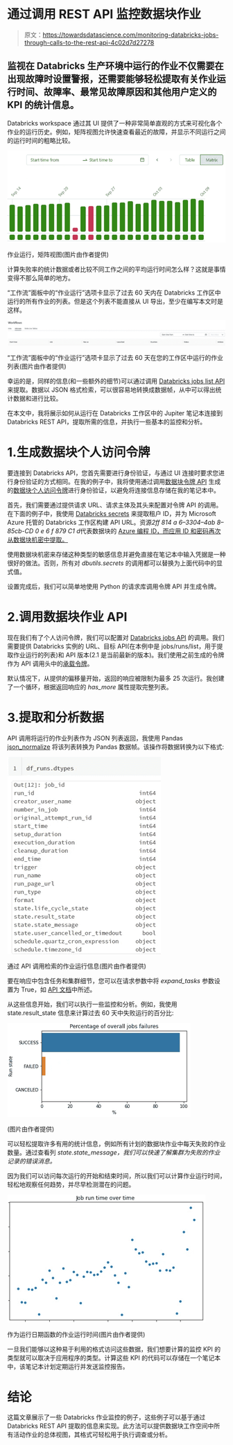 # 通过调用 REST API 监控数据块作业

> 原文：<https://towardsdatascience.com/monitoring-databricks-jobs-through-calls-to-the-rest-api-4c02d7d27278>

## 监视在 Databricks 生产环境中运行的作业不仅需要在出现故障时设置警报，还需要能够轻松提取有关作业运行时间、故障率、最常见故障原因和其他用户定义的 KPI 的统计信息。

Databricks workspace 通过其 UI 提供了一种非常简单直观的方式来可视化各个作业的运行历史。例如，矩阵视图允许快速查看最近的故障，并显示不同运行之间的运行时间的粗略比较。

![](img/e9c9d1349e61a9ef094242e8fecb29bb.png)

作业运行，矩阵视图(图片由作者提供)

计算失败率的统计数据或者比较不同工作之间的平均运行时间怎么样？这就是事情变得不那么简单的地方。

“工作流”面板中的“作业运行”选项卡显示了过去 60 天内在 Databricks 工作区中运行的所有作业的列表。但是这个列表不能直接从 UI 导出，至少在编写本文时是这样。

![](img/b53b6dadae01cee400e3a4d90c3b2724.png)

“工作流”面板中的“作业运行”选项卡显示了过去 60 天在您的工作区中运行的作业列表(图片由作者提供)

幸运的是，同样的信息(和一些额外的细节)可以通过调用 [Databricks jobs list API](https://docs.databricks.com/dev-tools/api/latest/jobs.html) 来提取。数据以 JSON 格式检索，可以很容易地转换成数据帧，从中可以得出统计数据和进行比较。

在本文中，我将展示如何从运行在 Databricks 工作区中的 Jupiter 笔记本连接到 Databricks REST API，提取所需的信息，并执行一些基本的监控和分析。

# 1.生成数据块个人访问令牌

要连接到 Databricks API，您首先需要进行身份验证，与通过 UI 连接时要求您进行身份验证的方式相同。在我的例子中，我将使用通过调用[数据块令牌 API](https://docs.databricks.com/dev-tools/api/latest/tokens.html) 生成的[数据块个人访问令牌](https://docs.databricks.com/dev-tools/api/latest/authentication.html)进行身份验证，以避免将连接信息存储在我的笔记本中。

首先，我们需要通过提供请求 URL、请求主体及其头来配置对令牌 API 的调用。在下面的例子中，我使用 [Databricks secrets](https://docs.databricks.com/security/secrets/index.html) 来提取租户 ID，并为 Microsoft Azure 托管的 Databricks 工作区构建 API URL。资源*2ff 814 a 6–3304–4ab 8–85cb-CD 0 e 6 f 879 C1 d*代表数据块的 [Azure 编程 ID，而应用 ID 和密码再次从数据块机密中提取。](https://learn.microsoft.com/en-us/azure/databricks/dev-tools/api/latest/aad/service-prin-aad-token#--get-an-azure-ad-access-token-with-the-microsoft-identity-platform-rest-api)

使用数据块机密来存储这种类型的敏感信息并避免直接在笔记本中输入凭据是一种很好的做法。否则，所有对 *dbutils.secrets* 的调用都可以替换为上面代码中的显式值。

设置完成后，我们可以简单地使用 Python 的请求库调用令牌 API 并生成令牌。

# 2.调用数据块作业 API

现在我们有了个人访问令牌，我们可以配置对 [Databricks jobs API](https://docs.databricks.com/dev-tools/api/latest/jobs.html#operation/JobsList) 的调用。我们需要提供 Databricks 实例的 URL、目标 API(在本例中是 jobs/runs/list，用于提取作业运行的列表)和 API 版本(2.1 是当前最新的版本)。我们使用之前生成的令牌作为 API 调用头中的[承载令牌](https://www.devopsschool.com/blog/what-is-bearer-token-and-how-it-works/)。

默认情况下，从提供的偏移量开始，返回的响应被限制为最多 25 次运行。我创建了一个循环，根据返回响应的 *has_more* 属性提取完整列表。

# 3.提取和分析数据

API 调用将运行的作业列表作为 JSON 列表返回，我使用 Pandas [json_normalize](https://pandas.pydata.org/docs/reference/api/pandas.json_normalize.html) 将该列表转换为 Pandas 数据帧。该操作将数据转换为以下格式:

![](img/1d4895c994216cd1339a6ae3c44acc90.png)

通过 API 调用检索的作业运行信息(图片由作者提供)

要在响应中包含任务和集群细节，您可以在请求参数中将 *expand_tasks* 参数设置为 True，如 [API 文档](https://docs.databricks.com/dev-tools/api/latest/jobs.html#operation/JobsList)中所述。

从这些信息开始，我们可以执行一些监控和分析。例如，我使用 state.result_state 信息来计算过去 60 天中失败运行的百分比:

![](img/7c9fbed4fe9c3d5da1da9c2a214012db.png)

(图片由作者提供)

可以轻松提取许多有用的统计信息，例如所有计划的数据块作业中每天失败的作业数量。通过查看列 *state.state_message，我们可以快速了解集群为失败的作业记录的错误消息。*

因为我们可以访问每次运行的开始和结束时间，所以我们可以计算作业运行时间，轻松地观察任何趋势，并尽早检测潜在的问题。

![](img/ba7bab7157284195d3dcbd8c0ba57177.png)

作为运行日期函数的作业运行时间(图片由作者提供)

一旦我们能够以这种易于利用的格式访问这些数据，我们想要计算的监控 KPI 的类型就可以取决于应用程序的类型。计算这些 KPI 的代码可以存储在一个笔记本中，该笔记本计划定期运行并发送监控报告。

# 结论

这篇文章展示了一些 Databricks 作业监控的例子，这些例子可以基于通过 Databricks REST API 提取的信息来实现。此方法可以提供数据块工作空间中所有活动作业的总体视图，其格式可轻松用于执行调查或分析。